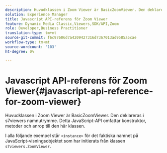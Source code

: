 ```yaml
---
description: Huvudklassen i Zoom Viewer är BasicZoomViewer. Den deklareras i s7viewers namnutrymme. Detta JavaScript-API omfattar konstruktor, metoder och anrop till den här klassen.
solution: Experience Manager
title: Javascript API-referens för Zoom Viewer
feature: Dynamic Media Classic,Viewers,SDK/API,Zoom
role: Developer,Business Practitioner
translation-type: tm+mt
source-git-commit: f6c97606d7a4209427316d7367013ad9585a5cae
workflow-type: tm+mt
source-wordcount: '103'
ht-degree: 0%

---
```



# Javascript API-referens för Zoom Viewer{#javascript-api-reference-for-zoom-viewer}

Huvudklassen i Zoom Viewer är BasicZoomViewer. Den deklareras i s7viewers namnutrymme. Detta JavaScript-API omfattar konstruktor, metoder och anrop till den här klassen.

I alla följande exempel står `<instance>` för det faktiska namnet på JavaScript-visningsobjektet som har initierats från klassen `s7viewers.ZoomViewer`.
